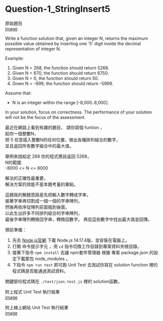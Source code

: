 # Question-1_StringInsert5  

原始題目  
[image](/image/OriginalQuestion.bmp)  

Write a function solution that, given an integer N, returns the maximum possible value obtained by inserting one '5' digit inside the decimal representation of integer N.  

Example:  
1. Given N = 268, the function should return 5268.  
2. Given N = 670, the function should return 6750.  
3. Given N = 0, the function should return 50.  
4. Given N = -999, the function should return -5999.  

Assume that:  
* N is an integer within the range [-8,000..8,000].  

In your solution, focus on correctness. The performance of your solution will not be the focus of the assessment.  

最近在網路上看到有趣的題目，
請你寫個 funtion ，  
給你一個整數N，  
把 5 任意插入整數N的任何位置，做出各種排列組合的數字，  
並且返回所有數字組合中的最大值。  

舉例來說給定 268 你的程式應該返回 5268，  
N的範圍  
-8000 <= N <= 8000  

解法的正確性最重要，  
解決方案的效能不是本題考量的重點。  

這題我的解題思路是先把輸入數字轉成字串，  
接著字串再切割成一個一個的字串陣列，  
然後再依序從陣列前面插到後面，  
以此生出許多不同排列組合的字串陣列，  
最後字串陣列轉換回字串，轉換回數字。
再從這些數字中找出最大值並回傳。  

預前準備：

1. 先去 [Node.js官網](https://nodejs.org/en/) 下載 Node.js 14.17.4版，並安裝在電腦上。  
2. 打開 命令提示字元 ，用 `cd` 指令切換工作目錄到專案資料夾根目錄。  
3. 接著下指令 `npm install` 去讓 npm套件管理器 根據 專案 package.json 的設定下載那包 node_modules 。  
4. 下指令 `npm run test` 即可跑 Unit Test 去測試你寫在 solution function 裡的程式碼是否能通過測試資料。  

關鍵部份程式碼在 `./test/json.test.js` 裡的 solution函數。  

附上程式 Unit Test 執行結果  
[image](image/result1.bmp)  

附上線上網站 Unit Test 執行結果  
[image](image/result2.bmp)  
